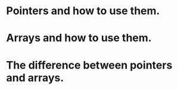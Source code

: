 # Pointers and how to use them.
# Arrays and how to use them.
# The difference between pointers and arrays.

